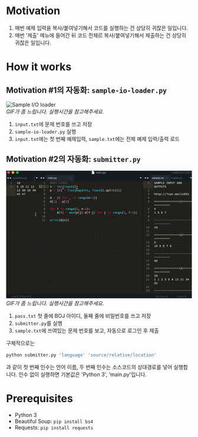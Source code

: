 # Motivation

1. 매번 예제 입력을 복사/붙여넣기해서 코드를 실행하는 건 상당히 귀찮은 일입니다.
2. 매번 '제출' 메뉴에 들어간 뒤 코드 전체르 복사/붙여넣기해서 제출하는 건 상당히 귀찮은 일입니다.

# How it works

## Motivation #1의 자동화: ```sample-io-loader.py```

![Sample I/O loader](images/sampleioloadersmall.gif)  
*GIF가 좀 느립니다. 실행시간을 참고해주세요.*

1. ```input.txt```에 문제 번호를 쓰고 저장
2. ```sample-io-loader.py``` 실행
3. ```input.txt```에는 첫 번째 예제입력, ```sample.txt```에는 전체 예제 입력/출력 로드

## Motivation #2의 자동화: ```submitter.py```

![Submitter](images/submittersmall.gif)  
*GIF가 좀 느립니다. 실행시간을 참고해주세요.*

1. ```pass.txt``` 첫 줄에 BOJ 아이디, 둘째 줄에 비밀번호를 쓰고 저장
2. ```submitter.py```를 실행
3. ```sample.txt```에 쓰여있는 문제 번호를 보고, 자동으로 로그인 후 제출

구체적으로는 
```bash
python submitter.py 'language' 'source/relative/location'
```

과 같이 첫 번째 인수는 언어 이름, 두 번째 인수는 소스코드의 상대경로를 넣어 실행합니다. 인수 없이 실행하면 기본값은 'Python 3', 'main.py'입니다.

# Prerequisites

- Python 3
- Beautiful Soup: ```pip install bs4```
- Requests: ```pip install requests```
